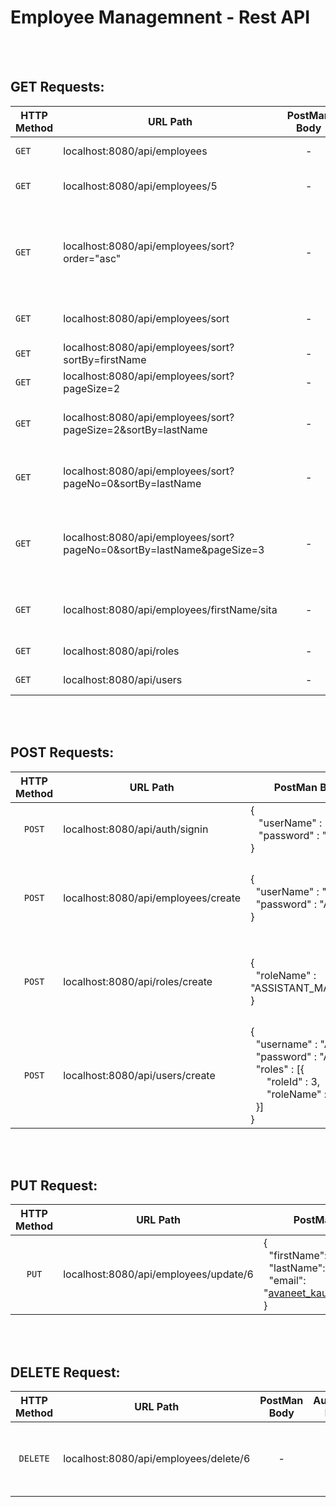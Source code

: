 
# Employee Managemnent - Rest API
<br>
<br>

## GET Requests:

| HTTP Method | URL Path | PostMan Body | Authorization Required | User Role Allowance | Description | 
| ------------- | ------------- | :-------------: | :-------------: | :-------------: | ------------- |
| `GET`   | localhost:8080/api/employees     | -    | No accessible to all   | All allowed     | To fetch all employees    |
| `GET`   | localhost:8080/api/employees/5     | -    | No accessible to all   | All allowed     | To fetch all employees by Id    |
| `GET`   | localhost:8080/api/employees/sort?order="asc"     | -    | No accessible to all   | All allowed     | To fetch all employees in increasing order of their firstName    |
| `GET`   | localhost:8080/api/employees/sort     | -    | No accessible to all   | All allowed     | By default sort by firstName    |
| `GET`   | localhost:8080/api/employees/sort?sortBy=firstName     | -    | No accessible to all   | All allowed     | Sort by firstName    |
| `GET`   | localhost:8080/api/employees/sort?pageSize=2     | -    | No accessible to all   | All allowed     | Fetch by pageSize    |
| `GET`   | localhost:8080/api/employees/sort?pageSize=2&sortBy=lastName     | -    | No accessible to all   | All allowed     | Sort by lastName along with pageSize    |
| `GET`   | localhost:8080/api/employees/sort?pageNo=0&sortBy=lastName     | -    | No accessible to all   | All allowed     | Sort by pageNo and lastName   |
| `GET`   | localhost:8080/api/employees/sort?pageNo=0&sortBy=lastName&pageSize=3     | -    | No accessible to all   | All allowed     | Sort by lastName along with pageNo and pageSize    |
| `GET`   | localhost:8080/api/employees/firstName/sita     | -    | No accessible to all   | All allowed     | To fetch all employees by firstName     |
| `GET`   | localhost:8080/api/roles     | -    | No accessible to all   | All allowed     | To fetch all roles    |
| `GET`   | localhost:8080/api/users     | -    | No accessible to all   | All allowed     | To fetch all users   |

<br>
<br>

## POST Requests:

| HTTP Method | URL Path | PostMan Body | Authorization Required | User Role Allowance | Description | 
| :-------------: | ------------- | ------------- | :-------------: | ------------- | ------------- |
| `POST`   | localhost:8080/api/auth/signin     | {<br>&nbsp;&nbsp; "userName" : "Admin",<br>&nbsp;&nbsp; "password" : "Admin"<br>}  | No accessible to all   | All allowed     | SignIn/LogIn for access token    |
| `POST`   | localhost:8080/api/employees/create     | {<br>&nbsp;&nbsp;"userName" : "Admin",<br>&nbsp;&nbsp;"password" : "Admin"<br>}  | Yes  | **ADMIN** : `Permitted` <br> **MANAGER** : `Not Allowed` <br> **USER** : `Not Allowed`    | To create new employee    |
| `POST`   | localhost:8080/api/roles/create    | {<br>&nbsp;&nbsp;"roleName" : "ASSISTANT_MANAGER"<br>} |Yes   | **ADMIN** : `Permitted` <br> **MANAGER** : `Not Allowed` <br> **USER** : `Not Allowed`| To create new role   |
| `POST`   | localhost:8080/api/users/create    | {<br>&nbsp;&nbsp;"username" : "Aarti",<br>&nbsp;&nbsp;"password" : "Aarti",<br>&nbsp;&nbsp;"roles" : [{<br>&nbsp;&nbsp;&nbsp;&nbsp;&nbsp;&nbsp;"roleId" : 3,<br>&nbsp;&nbsp;&nbsp;&nbsp;&nbsp;&nbsp;"roleName" :"USER"<br>&nbsp;&nbsp;}]<br>}| Yes   | **ADMIN** : `Permitted` <br> **MANAGER** : `Not Allowed` <br> **USER** : `Not Allowed`    | To create new user   |

<br>
<br>

## PUT Request:

| HTTP Method | URL Path | PostMan Body | Authorization Required | User Role Allowance | Description | 
| :-------------: | ------------- | -------------| :-------------: | ------------- | ------------- |
| `PUT` |localhost:8080/api/employees/update/6|{<br>&nbsp;&nbsp;"firstName": "Avaneet",<br>&nbsp;&nbsp;"lastName": "Kaur",<br>&nbsp;&nbsp;"email": "avaneet_kaur@gmail.com"<br>} | Yes | **ADMIN**: `Permitted` <br> **MANAGER** : `Permitted` <br> **USER** : `Not Allowed` | To update an employee data by Id |






<br>
<br>

## DELETE Request:

| HTTP Method | URL Path | PostMan Body | Authorization Required | User Role Allowance | Description | 
| :-------------: | ------------- | :-------------: | :-------------: | ------------- | ------------- |
| `DELETE` | localhost:8080/api/employees/delete/6 | - | Yes | **ADMIN**: `Permitted` <br> **MANAGER** : `Permitted` <br> **USER** : `Not Allowed` | To delete an employee by Id|











